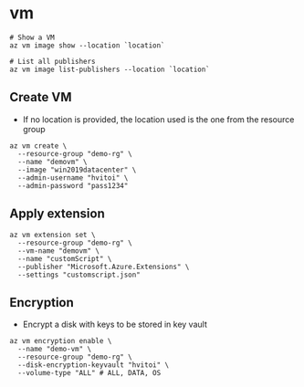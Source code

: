 # vm

```shell
# Show a VM
az vm image show --location `location`

# List all publishers
az vm image list-publishers --location `location`
```

## Create VM

- If no location is provided, the location used is the one from the resource group

```shell
az vm create \
  --resource-group "demo-rg" \
  --name "demovm" \
  --image "win2019datacenter" \
  --admin-username "hvitoi" \
  --admin-password "pass1234"
```

## Apply extension

```shell
az vm extension set \
  --resource-group "demo-rg" \
  --vm-name "demovm" \
  --name "customScript" \
  --publisher "Microsoft.Azure.Extensions" \
  --settings "customscript.json"
```

## Encryption

- Encrypt a disk with keys to be stored in key vault

```shell
az vm encryption enable \
  --name "demo-vm" \
  --resource-group "demo-rg" \
  --disk-encryption-keyvault "hvitoi" \
  --volume-type "ALL" # ALL, DATA, OS
```
